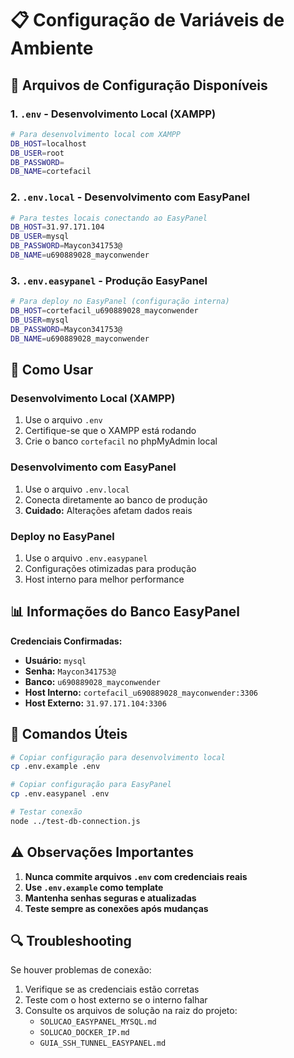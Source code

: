 # 📋 Configuração de Variáveis de Ambiente

## 📁 Arquivos de Configuração Disponíveis

### 1. `.env` - Desenvolvimento Local (XAMPP)
```bash
# Para desenvolvimento local com XAMPP
DB_HOST=localhost
DB_USER=root
DB_PASSWORD=
DB_NAME=cortefacil
```

### 2. `.env.local` - Desenvolvimento com EasyPanel
```bash
# Para testes locais conectando ao EasyPanel
DB_HOST=31.97.171.104
DB_USER=mysql
DB_PASSWORD=Maycon341753@
DB_NAME=u690889028_mayconwender
```

### 3. `.env.easypanel` - Produção EasyPanel
```bash
# Para deploy no EasyPanel (configuração interna)
DB_HOST=cortefacil_u690889028_mayconwender
DB_USER=mysql
DB_PASSWORD=Maycon341753@
DB_NAME=u690889028_mayconwender
```

## 🔧 Como Usar

### Desenvolvimento Local (XAMPP)
1. Use o arquivo `.env`
2. Certifique-se que o XAMPP está rodando
3. Crie o banco `cortefacil` no phpMyAdmin local

### Desenvolvimento com EasyPanel
1. Use o arquivo `.env.local`
2. Conecta diretamente ao banco de produção
3. **Cuidado:** Alterações afetam dados reais

### Deploy no EasyPanel
1. Use o arquivo `.env.easypanel`
2. Configurações otimizadas para produção
3. Host interno para melhor performance

## 📊 Informações do Banco EasyPanel

**Credenciais Confirmadas:**
- **Usuário:** `mysql`
- **Senha:** `Maycon341753@`
- **Banco:** `u690889028_mayconwender`
- **Host Interno:** `cortefacil_u690889028_mayconwender:3306`
- **Host Externo:** `31.97.171.104:3306`

## 🚀 Comandos Úteis

```bash
# Copiar configuração para desenvolvimento local
cp .env.example .env

# Copiar configuração para EasyPanel
cp .env.easypanel .env

# Testar conexão
node ../test-db-connection.js
```

## ⚠️ Observações Importantes

1. **Nunca commite arquivos `.env` com credenciais reais**
2. **Use `.env.example` como template**
3. **Mantenha senhas seguras e atualizadas**
4. **Teste sempre as conexões após mudanças**

## 🔍 Troubleshooting

Se houver problemas de conexão:
1. Verifique se as credenciais estão corretas
2. Teste com o host externo se o interno falhar
3. Consulte os arquivos de solução na raiz do projeto:
   - `SOLUCAO_EASYPANEL_MYSQL.md`
   - `SOLUCAO_DOCKER_IP.md`
   - `GUIA_SSH_TUNNEL_EASYPANEL.md`